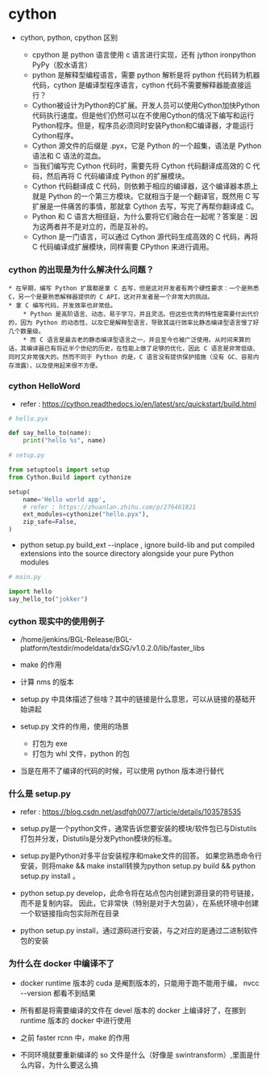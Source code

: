 # cython 

* cython, python, cpython 区别

    * cpython 是 python 语言使用 c 语言进行实现，还有 jython ironpython PyPy（胶水语言）
    * python 是解释型编程语言，需要 python 解析是将 python 代码转为机器代码，cython 是编译型程序语言，cython 代码不需要解释器能直接运行？
    * Cython被设计为Python的C扩展。开发人员可以使用Cython加快Python代码执行速度。但是他们仍然可以在不使用Cython的情况下编写和运行Python程序。但是，程序员必须同时安装Python和C编译器，才能运行Cython程序。
    * Cython 源文件的后缀是 .pyx，它是 Python 的一个超集，语法是 Python 语法和 C 语法的混血。
    * 当我们编写完 Cython 代码时，需要先将 Cython 代码翻译成高效的 C 代码，然后再将 C 代码编译成 Python 的扩展模块。
    * Cython 代码翻译成 C 代码，则依赖于相应的编译器，这个编译器本质上就是 Python 的一个第三方模块。它就相当于是一个翻译官，既然用 C 写扩展是一件痛苦的事情，那就拿 Cython 去写，写完了再帮你翻译成 C。
    * Python 和 C 语言大相径庭，为什么要将它们融合在一起呢？答案是：因为这两者并不是对立的，而是互补的。
    * Cython 是一门语言，可以通过 Cython 源代码生成高效的 C 代码，再将 C 代码编译成扩展模块，同样需要 CPython 来进行调用。

### cython 的出现是为什么解决什么问题？
    * 在早期，编写 Python 扩展都是拿 C 去写，但是这对开发者有两个硬性要求：一个是熟悉 C，另一个是要熟悉解释器提供的 C API，这对开发者是一个非常大的挑战。
    * 拿 C 编写代码，开发效率也非常低。
        * Python 是高阶语言、动态、易于学习，并且灵活。但这些优秀的特性是需要付出代价的，因为 Python 的动态性、以及它是解释型语言，导致其运行效率比静态编译型语言慢了好几个数量级。
        * 而 C 语言是最古老的静态编译型语言之一，并且至今也被广泛使用。从时间来算的话，其编译器已有将近半个世纪的历史，在性能上做了足够的优化，因此 C 语言是非常低级、同时又非常强大的。然而不同于 Python 的是，C 语言没有提供保护措施（没有 GC、容易内存泄露），以及使用起来很不方便。


### cython HelloWord

* refer : https://cython.readthedocs.io/en/latest/src/quickstart/build.html

```python
# hello.pyx

def say_hello_to(name):
    print("hello %s", name)
```

```python
# setup.py

from setuptools import setup
from Cython.Build import cythonize

setup(
    name='Hello world app',
    # refer : https://zhuanlan.zhihu.com/p/276461821
    ext_modules=cythonize("hello.pyx"),
    zip_safe=False,
)
```

* python setup.py build_ext --inplace , ignore build-lib and put compiled extensions into the source directory alongside your pure Python modules

```python
# main.py

import hello
say_hello_to("jokker")
```


### cython 现实中的使用例子

* /home/jenkins/BGL-Release/BGL-platform/testdir/modeldata/dxSG/v1.0.2.0/lib/faster_libs

* make 的作用

* 计算 nms 的版本

* setup.py 中具体描述了些啥？其中的链接是什么意思，可以从链接的基础开始讲起

* setup.py 文件的作用，使用的场景
    * 打包为 exe
    * 打包为 whl 文件，python 的包

* 当是在用不了编译的代码的时候，可以使用 python 版本进行替代


### 什么是 setup.py 

* refer : https://blog.csdn.net/asdfgh0077/article/details/103578535

* setup.py是一个python文件，通常告诉您要安装的模块/软件包已与Distutils打包并分发，Distutils是分发Python模块的标准。
* setup.py是Python对多平台安装程序和make文件的回答。 如果您熟悉命令行安装，则将make && make install转换为python setup.py build && python setup.py install 。
* python setup.py develop，此命令将在站点包内创建到源目录的符号链接，而不是复制内容。 因此，它非常快（特别是对于大包装），在系统环境中创建一个软链接指向包实际所在目录
* python setup.py install，通过源码进行安装，与之对应的是通过二进制软件包的安装

### 为什么在 docker 中编译不了

* docker runtime 版本的 cuda 是阉割版本的，只能用于跑不能用于编， nvcc --version 都看不到结果
* 所有都是将需要编译的文件在 devel 版本的 docker 上编译好了，在挪到 runtime 版本的 docker 中进行使用

* 之前 faster rcnn 中，make 的作用

* 不同环境就要重新编译的 so 文件是什么（好像是 swintransform）,里面是什么内容，为什么要这么搞




